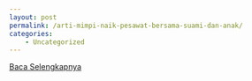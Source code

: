 ```yaml
---
layout: post
permalink: /arti-mimpi-naik-pesawat-bersama-suami-dan-anak/
categories:
    - Uncategorized
---
```


[Baca Selengkapnya](/09)